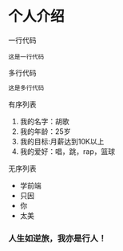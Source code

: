 # 个人介绍

一行代码

    这是一行代码
    
多行代码

```javascript
这是多行代码
```

有序列表

1. 我的名字：胡歌
2. 我的年龄：25岁
3. 我的目标:月薪达到10K以上
4. 我的爱好：唱，跳，rap，篮球

无序列表

* 学前端
* 只因
* 你
* 太美

### 人生如逆旅，我亦是行人！